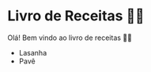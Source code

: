 # Livro de Receitas :man_cook:

Olá! Bem vindo ao livro de receitas :raising_hand_man:

- Lasanha
- Pavê

